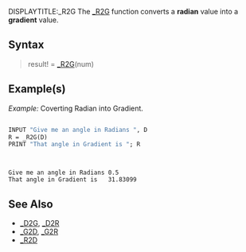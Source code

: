 DISPLAYTITLE:_R2G
The [_R2G](_R2G) function converts a **radian** value into a **gradient** value. 


## Syntax

>  result! = [_R2G](_R2G)(num)


## Example(s)

*Example:* Coverting Radian into Gradient.

```vb

INPUT "Give me an angle in Radians ", D
R = _R2G(D)
PRINT "That angle in Gradient is "; R

```

```text


Give me an angle in Radians 0.5
That angle in Gradient is   31.83099

```



## See Also
 
* [_D2G](_D2G), [_D2R](_D2R)
* [_G2D](_G2D), [_G2R](_G2R)
* [_R2D](_R2D)






